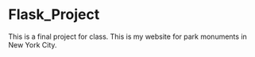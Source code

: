 # Flask_Project
 This is a final project for class. This is my website for park monuments in New York City. 

